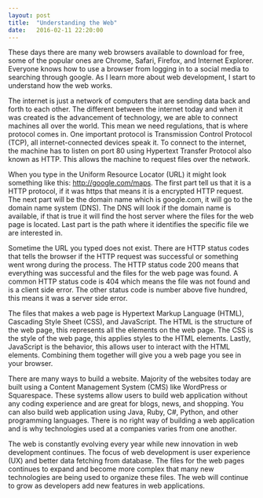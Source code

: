 ```yaml
---
layout: post
title:  "Understanding the Web"
date:   2016-02-11 22:20:00
---
```

These days there are many web browsers available to download for free, some 
of the popular ones are Chrome, Safari, Firefox, and Internet Explorer. Everyone 
knows how to use a browser from logging in to a social media to searching through google. As 
I learn more about web development, I start to understand how the web works.

The internet is just a network of computers that are sending data back and forth to 
each other. The different between the internet today and when it was created is the 
advancement of technology, we are able to connect machines all over the world. This 
mean we need regulations, that is where protocol comes in. One important protocol is 
Transmission Control Protocol (TCP), all internet-connected devices speak it. To connect 
to the internet, the machine has to listen on port 80 using Hypertext Transfer Protocol also
known as HTTP. This allows the machine to request files over the network.

When you type in the Uniform Resource Locator (URL) it might look something like this:
http://google.com/maps. The first part tell us that it is a HTTP protocol, if it was https that 
means it is a encrypted HTTP request. The next part will be the domain name which is google.com, it will 
go to the domain name system (DNS). The DNS will look if the domain name is available, if that is 
true it will find the host server where the files for the web page is located. Last part is the 
path where it identifies the specific file we are interested in.

Sometime the URL you typed does not exist. There are HTTP status codes that tells the browser 
if the HTTP request was successful or something went wrong during the process. The HTTP status code 
200 means that everything was successful  and the files for the web page was found. A common HTTP status 
code is 404 which means the file was not found and is a client side error. The other status code is 
number above five hundred, this means it was a server side error.

The files that makes a web page is Hypertext Markup Language (HTML), Cascading Style Sheet (CSS), and 
JavaScript. The HTML is the structure of the web page, this represents all the elements on the web page. 
The CSS is the style of the web page, this applies styles to the HTML elements. Lastly, JavaScript is the 
behavior, this allows user to interact with the HTML elements. Combining them together will give you a 
web page you see in your browser.

There are many ways to build a website. Majority of the websites today are built using a Content Management 
System (CMS) like WordPress or Squarespace. These systems allow users to build web application without 
any coding experience and are great for blogs, news, and shopping. You can also build web application using Java, 
Ruby, C#, Python, and other programming languages. There is no right way of building a web application and is why 
technologies used at a companies varies from one another. 

The web is constantly evolving every year while new innovation  in web development continues. The focus of web 
development is user experience (UX) and better data fetching from database. The files for the web pages continues 
to expand and become more complex that many new technologies are being used to organize these files. The web will 
continue to grow as developers add new features in web applications.